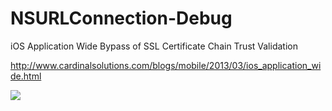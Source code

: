 NSURLConnection-Debug
=====================

iOS Application Wide Bypass of SSL Certificate Chain Trust Validation

http://www.cardinalsolutions.com/blogs/mobile/2013/03/ios_application_wide.html

<img src="http://www.cardinalsolutions.com/etc/designs/blog/csgblogs/resources/images/logo_footer.png"/>
